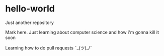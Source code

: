 # hello-world
Just another repository

Mark here. Just learning about computer science and how i'm gonna kill it soon

Learning how to do pull requests ¯\_(ツ)_/¯
